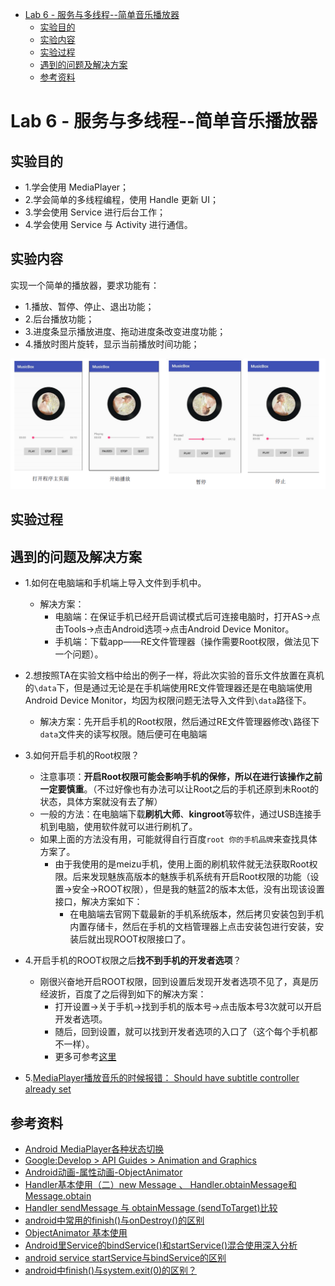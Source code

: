 - [Lab 6 - 服务与多线程--简单音乐播放器](#lab-6---%E6%9C%8D%E5%8A%A1%E4%B8%8E%E5%A4%9A%E7%BA%BF%E7%A8%8B--%E7%AE%80%E5%8D%95%E9%9F%B3%E4%B9%90%E6%92%AD%E6%94%BE%E5%99%A8)
    - [实验目的](#%E5%AE%9E%E9%AA%8C%E7%9B%AE%E7%9A%84)
    - [实验内容](#%E5%AE%9E%E9%AA%8C%E5%86%85%E5%AE%B9)
    - [实验过程](#%E5%AE%9E%E9%AA%8C%E8%BF%87%E7%A8%8B)
    - [遇到的问题及解决方案](#%E9%81%87%E5%88%B0%E7%9A%84%E9%97%AE%E9%A2%98%E5%8F%8A%E8%A7%A3%E5%86%B3%E6%96%B9%E6%A1%88)
    - [参考资料](#%E5%8F%82%E8%80%83%E8%B5%84%E6%96%99)

# Lab 6 - 服务与多线程--简单音乐播放器

## 实验目的

- 1.学会使用 MediaPlayer；
- 2.学会简单的多线程编程，使用 Handle 更新 UI；
- 3.学会使用 Service 进行后台工作；
- 4.学会使用 Service 与 Activity 进行通信。

## 实验内容

实现一个简单的播放器，要求功能有：

- 1.播放、暂停、停止、退出功能；
- 2.后台播放功能；
- 3.进度条显示播放进度、拖动进度条改变进度功能；
- 4.播放时图片旋转，显示当前播放时间功能；

![](./images/1.png)

## 实验过程




## 遇到的问题及解决方案

- 1.如何在电脑端和手机端上导入文件到手机中。
    - 解决方案：
        - 电脑端：在保证手机已经开启调试模式后可连接电脑时，打开AS->点击Tools->点击Android选项->点击Android Device Monitor。
        - 手机端：下载app——RE文件管理器（操作需要Root权限，做法见下一个问题）。

- 2.想按照TA在实验文档中给出的例子一样，将此次实验的音乐文件放置在真机的`\data`下，但是通过无论是在手机端使用RE文件管理器还是在电脑端使用Android Device Monitor，均因为权限问题无法导入文件到`\data`路径下。
    - 解决方案：先开启手机的Root权限，然后通过RE文件管理器修改`\`路径下`data`文件夹的读写权限。随后便可在电脑端

- 3.如何开启手机的Root权限？
    - 注意事项：**开启Root权限可能会影响手机的保修，所以在进行该操作之前一定要慎重**。（不过好像也有办法可以让Root之后的手机还原到未Root的状态，具体方案就没有去了解）
    - 一般的方法：在电脑端下载**刷机大师**、**kingroot**等软件，通过USB连接手机到电脑，使用软件就可以进行刷机了。
    - 如果上面的方法没有用，可能就得自行百度`root 你的手机品牌`来查找具体方案了。
        - 由于我使用的是meizu手机，使用上面的刷机软件就无法获取Root权限。后来发现魅族高版本的魅族手机系统有开启Root权限的功能（设置->安全->ROOT权限），但是我的魅蓝2的版本太低，没有出现该设置接口，解决方案如下：
            - 在电脑端去官网下载最新的手机系统版本，然后拷贝安装包到手机内置存储卡，然后在手机的文档管理器上点击安装包进行安装，安装后就出现ROOT权限接口了。

- 4.开启手机的ROOT权限之后**找不到手机的开发者选项**？
    - 刚很兴奋地开启ROOT权限，回到设置后发现开发者选项不见了，真是历经波折，百度了之后得到如下的解决方案：
        - 打开设置->关于手机->找到手机的版本号->点击版本号3次就可以开启开发者选项。
        - 随后，回到设置，就可以找到开发者选项的入口了（这个每个手机都不一样）。
        - 更多可参考[这里][1]

- 5.[MediaPlayer播放音乐的时候报错： Should have subtitle controller already set][9]

## 参考资料

- [Android MediaPlayer各种状态切换][2]
- [Google:Develop > API Guides > Animation and Graphics][3]
- [Android动画-属性动画-ObjectAnimator][4]
- [Handler基本使用（二）new Message 、 Handler.obtainMessage和Message.obtain][5]
- [Handler sendMessage 与 obtainMessage (sendToTarget)比较][6]
- [android中常用的finish()与onDestroy()的区别][7]
- [ObjectAnimator 基本使用][8]
- [Android里Service的bindService()和startService()混合使用深入分析][10]
- [android service startService与bindService的区别][11]
- [android中finish()与system.exit(0)的区别？][12]


[1]:http://bbs.zol.com.cn/softbbs/d21_187366.html
[2]:http://blog.csdn.net/joke124/article/details/51674001
[3]:https://developer.android.com/guide/topics/graphics/prop-animation.html
[4]:http://www.jianshu.com/p/48d79eaf3470
[5]:http://blog.csdn.net/u011791526/article/details/53540346
[6]:http://blog.csdn.net/winson_jason/article/details/8149284
[7]:http://blog.csdn.net/lanxingfeifei/article/details/50662133
[8]:http://wiki.jikexueyuan.com/project/android-animation/7.html
[9]:http://blog.csdn.net/ouyang_peng/article/details/54023240
[10]:http://blog.csdn.net/yuzhiboyi/article/details/7558176
[11]:http://blog.csdn.net/zhuangyalei/article/details/47083279
[12]:http://blog.csdn.net/qq_30498273/article/details/50696204